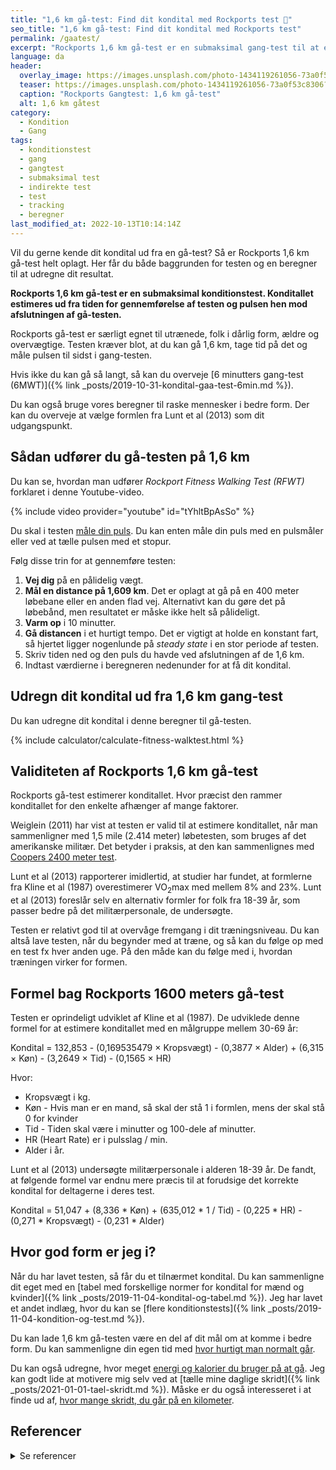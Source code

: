 ```yaml
---
title: "1,6 km gå-test: Find dit kondital med Rockports test 🚶‍"
seo_title: "1,6 km gå-test: Find dit kondital med Rockports test"
permalink: /gaatest/
excerpt: "Rockports 1,6 km gå-test er en submaksimal gang-test til at estimere konditallet ud fra tiden det tager at gennemføre gangtesten. Gå-testen er særligt velegnet for utrænede, folk i dårlig form, ældre og overvægtige."
language: da
header:
  overlay_image: https://images.unsplash.com/photo-1434119261056-73a0f53c8306?ixlib=rb-1.2.1&ixid=eyJhcHBfaWQiOjEyMDd9&auto=format&fit=crop&h=630&w=1200&q=10
  teaser: https://images.unsplash.com/photo-1434119261056-73a0f53c8306?ixlib=rb-1.2.1&ixid=eyJhcHBfaWQiOjEyMDd9&auto=format&fit=crop&h=300&w=400&q=10
  caption: "Rockports Gangtest: 1,6 km gå-test"
  alt: 1,6 km gåtest
category:
  - Kondition
  - Gang
tags:
  - konditionstest
  - gang
  - gangtest
  - submaksimal test
  - indirekte test
  - test
  - tracking
  - beregner
last_modified_at: 2022-10-13T10:14:14Z
---
```


Vil du gerne kende dit kondital ud fra en gå-test? Så er Rockports 1,6 km gå-test helt oplagt. Her får du både baggrunden for testen og en beregner til at udregne dit resultat.

**Rockports 1,6 km gå-test er en submaksimal konditionstest. Konditallet estimeres ud fra tiden for gennemførelse af testen og pulsen hen mod afslutningen af gå-testen.**

Rockports gå-test er særligt egnet til utrænede, folk i dårlig form, ældre og overvægtige. Testen kræver blot, at du kan gå 1,6 km, tage tid på det og måle pulsen til sidst i gang-testen.

Hvis ikke du kan gå så langt, så kan du overveje [6 minutters gang-test (6MWT)]({% link _posts/2019-10-31-kondital-gaa-test-6min.md %}).

Du kan også bruge vores beregner til raske mennesker i bedre form. Der kan du overveje at vælge formlen fra Lunt et al (2013) som dit udgangspunkt.

## Sådan udfører du gå-testen på 1,6 km

Du kan se, hvordan man udfører _Rockport Fitness Walking Test (RFWT)_ forklaret i denne Youtube-video.

{% include video provider="youtube" id="tYhltBpAsSo" %}

Du skal i testen [måle din puls](/puls/). Du kan enten måle din puls med en pulsmåler eller ved at tælle pulsen med et stopur.

Følg disse trin for at gennemføre testen:

1. **Vej dig** på en pålidelig vægt.
2. **Mål en distance på 1,609 km**. Det er oplagt at gå på en 400 meter løbebane eller en anden flad vej. Alternativt kan du gøre det på løbebånd, men resultatet er måske ikke helt så pålideligt.
3. **Varm op** i 10 minutter.
4. **Gå distancen** i et hurtigt tempo. Det er vigtigt at holde en konstant fart, så hjertet ligger nogenlunde på _steady state_ i en stor periode af testen.
5. Skriv tiden ned og den puls du havde ved afslutningen af de 1,6 km.
6. Indtast værdierne i beregneren nedenunder for at få dit kondital.

## Udregn dit kondital ud fra 1,6 km gang-test

Du kan udregne dit kondital i denne beregner til gå-testen.

{% include calculator/calculate-fitness-walktest.html %}

## Validiteten af Rockports 1,6 km gå-test

Rockports gå-test estimerer konditallet. Hvor præcist den rammer konditallet for den enkelte afhænger af mange faktorer.

Weiglein (2011) har vist at testen er valid til at estimere konditallet, når man sammenligner med 1,5 mile (2.414 meter) løbetesten, som bruges af det amerikanske militær. Det betyder i praksis, at den kan sammenlignes med [Coopers 2400 meter test](/kondital-2400-meter/).

Lunt et al (2013) rapporterer imidlertid, at studier har fundet, at formlerne fra Kline et al (1987) overestimerer VO<sub>2</sub>max med mellem 8% and 23%. Lunt et al (2013) foreslår selv en alternativ formler for folk fra 18-39 år, som passer bedre på det militærpersonale, de undersøgte.

Testen er relativt god til at overvåge fremgang i dit træningsniveau. Du kan altså lave testen, når du begynder med at træne, og så kan du følge op med en test fx hver anden uge. På den måde kan du følge med i, hvordan træningen virker for formen.

## Formel bag Rockports 1600 meters gå-test

Testen er oprindeligt udviklet af Kline et al (1987). De udviklede denne formel for at estimere konditallet med en målgruppe mellem 30-69 år:

Kondital = 132,853 - (0,169535479 × Kropsvægt) - (0,3877 × Alder) + (6,315 × Køn) - (3,2649 × Tid) - (0,1565 × HR)

Hvor:

- Kropsvægt i kg.
- Køn - Hvis man er en mand, så skal der stå 1 i formlen, mens der skal stå 0 for kvinder
- Tid - Tiden skal være i minutter og 100-dele af minutter.
- HR (Heart Rate) er i pulsslag / min.
- Alder i år.

Lunt et al (2013) undersøgte militærpersonale i alderen 18-39 år. De fandt, at følgende formel var endnu mere præcis til at forudsige det korrekte kondital for deltagerne i deres test.

Kondital = 51,047 + (8,336 * Køn) + (635,012 * 1 / Tid) - (0,225 * HR) - (0,271 * Kropsvægt) - (0,231 * Alder)

## Hvor god form er jeg i?

Når du har lavet testen, så får du et tilnærmet kondital. Du kan sammenligne dit eget med en [tabel med forskellige normer for kondital for mænd og kvinder]({% link _posts/2019-11-04-kondital-og-tabel.md %}). Jeg har lavet et andet indlæg, hvor du kan se [flere konditionstests]({% link _posts/2019-11-04-kondition-og-test.md %}).

Du kan lade 1,6 km gå-testen være en del af dit mål om at komme i bedre form. Du kan sammenligne din egen tid med [hvor hurtigt man normalt går](/tid-at-gaa/).

Du kan også udregne, hvor meget [energi og kalorier du bruger på at gå](/forbraending-ved-gaa-gang/). Jeg kan godt lide at motivere mig selv ved at [tælle mine daglige skridt]({% link _posts/2021-01-01-tael-skridt.md %}). Måske er du også interesseret i at finde ud af, [hvor mange skridt, du går på en kilometer](/skridt-pr-km-10000/).

## Referencer

<details markdown="1">
  <summary>Se referencer</summary>

- Kline, G. M., J. P. Porcari, R. Hintermeister, P. S. Freedson, A. Ward, R. F. McCarron, J. Ross, og J. M. Rippe. 1987. “Estimation of VO2max from a One-Mile Track Walk, Gender, Age, and Body Weight”. Medicine and Science in Sports and Exercise 19 (3): 253–59.
- Lunt, Heather, Daniel Roiz De Sa, Julia Roiz De Sa, og Adrian Allsopp. 2013. “Validation of One-Mile Walk Equations for the Estimation of Aerobic Fitness in British Military Personnel under the Age of 40 Years”. Military Medicine 178 (7): 753–59. <https://doi.org/10.7205/MILMED-D-12-00369>.
- Sartor, Francesco, Gianluca Vernillo, Helma M. de Morree, Alberto G. Bonomi, Antonio La Torre, Hans-Peter Kubis, og Arsenio Veicsteinas. 2013. “Estimation of Maximal Oxygen Uptake via Submaximal Exercise Testing in Sports, Clinical, and Home Settings”. Sports Medicine (Auckland, N.Z.) 43 (9): 865–73. <https://doi.org/10.1007/s40279-013-0068-3>.
- Weiglein, Laura, Jeffery Herrick, Stacie Kirk, og Erik P. Kirk. 2011. “The 1-Mile Walk Test Is a Valid Predictor of VO<sub>2max</sub> and Is a Reliable Alternative Fitness Test to the 1.5-Mile Run in U.S. Air Force Males”. Military Medicine 176 (6): 669–73. <https://doi.org/10.7205/milmed-d-10-00444>.
</details>

